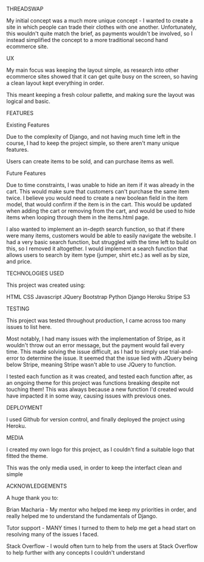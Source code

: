 THREADSWAP

My initial concept was a much more unique concept - I wanted to create a site
in which people can trade their clothes with one another. Unfortunately, this 
wouldn't quite match the brief, as payments wouldn't be involved, so I instead
simplified the concept to a more traditional second hand ecommerce site.

UX

My main focus was keeping the layout simple, as research into other ecommerce
sites showed that it can get quite busy on the screen, so having a clean layout
kept everything in order.

This meant keeping a fresh colour pallette, and making sure the layout was
logical and basic.

FEATURES

Existing Features

Due to the complexity of Django, and not having much time left in the course, I
had to keep the project simple, so there aren't many unique features.

Users can create items to be sold, and can purchase items as well.

Future Features

Due to time constraints, I was unable to hide an item if it was already in the
cart. This would make sure that customers can't purchase the same item twice. I
believe you would need to create a new boolean field in the item model, that would 
confirm if the item is in the cart. This would be updated when adding the cart or
removing from the cart, and would be used to hide items when looping through them
in the items.html page.

I also wanted to implement an in-depth search function, so that if there were
many items, customers would be able to easily navigate the website. I had a very
basic search function, but struggled with the time left to build on this, so I
removed it altogether. I would implement a search function that allows users to
search by item type (jumper, shirt etc.) as well as by size, and price.

TECHNOLOGIES USED

This project was created using:

HTML
CSS
Javascript
JQuery
Bootstrap
Python
Django
Heroku
Stripe
S3

TESTING

This project was tested throughout production, I came across too many issues to
list here.

Most notably, I had many issues with the implementation of Stripe, as it wouldn't
throw out an error message, but the payment would fail every time. This made
solving the issue difficult, as I had to simply use trial-and-error to determine
the issue. It seemed that the issue lied with JQuery being below Stripe, meaning
Stripe wasn't able to use JQuery to function.

I tested each function as it was created, and tested each function after, as an
ongoing theme for this project was functions breaking despite not touching them!
This was always because a new function I'd created would have impacted it in some
way, causing issues with previous ones.

DEPLOYMENT

I used Github for version control, and finally deployed the project using Heroku. 

MEDIA

I created my own logo for this project, as I couldn't find a suitable logo that
fitted the theme.

This was the only media used, in order to keep the interfact clean and simple

ACKNOWLEDGEMENTS

A huge thank you to:

Brian Macharia - My mentor who helped me keep my priorities in order, and really
helped me to understand the fundamentals of Django.

Tutor support - MANY times I turned to them to help me get a head start on 
resolving many of the issues I faced.

Stack Overflow - I would often turn to help from the users at Stack Overflow to 
help further with any concepts I couldn't understand